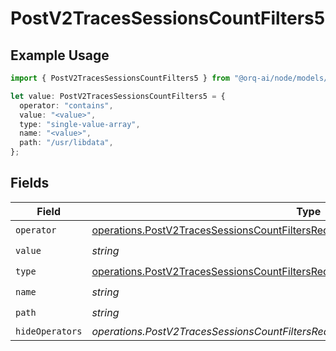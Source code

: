 # PostV2TracesSessionsCountFilters5

## Example Usage

```typescript
import { PostV2TracesSessionsCountFilters5 } from "@orq-ai/node/models/operations";

let value: PostV2TracesSessionsCountFilters5 = {
  operator: "contains",
  value: "<value>",
  type: "single-value-array",
  name: "<value>",
  path: "/usr/libdata",
};
```

## Fields

| Field                                                                                                                                                                      | Type                                                                                                                                                                       | Required                                                                                                                                                                   | Description                                                                                                                                                                |
| -------------------------------------------------------------------------------------------------------------------------------------------------------------------------- | -------------------------------------------------------------------------------------------------------------------------------------------------------------------------- | -------------------------------------------------------------------------------------------------------------------------------------------------------------------------- | -------------------------------------------------------------------------------------------------------------------------------------------------------------------------- |
| `operator`                                                                                                                                                                 | [operations.PostV2TracesSessionsCountFiltersRequestRequestBodyQuery5Operator](../../models/operations/postv2tracessessionscountfiltersrequestrequestbodyquery5operator.md) | :heavy_check_mark:                                                                                                                                                         | N/A                                                                                                                                                                        |
| `value`                                                                                                                                                                    | *string*                                                                                                                                                                   | :heavy_check_mark:                                                                                                                                                         | N/A                                                                                                                                                                        |
| `type`                                                                                                                                                                     | [operations.PostV2TracesSessionsCountFiltersRequestRequestBodyQuery5Type](../../models/operations/postv2tracessessionscountfiltersrequestrequestbodyquery5type.md)         | :heavy_check_mark:                                                                                                                                                         | N/A                                                                                                                                                                        |
| `name`                                                                                                                                                                     | *string*                                                                                                                                                                   | :heavy_check_mark:                                                                                                                                                         | N/A                                                                                                                                                                        |
| `path`                                                                                                                                                                     | *string*                                                                                                                                                                   | :heavy_check_mark:                                                                                                                                                         | N/A                                                                                                                                                                        |
| `hideOperators`                                                                                                                                                            | *operations.PostV2TracesSessionsCountFiltersRequestRequestBodyQuery5HideOperators*[]                                                                                       | :heavy_minus_sign:                                                                                                                                                         | N/A                                                                                                                                                                        |